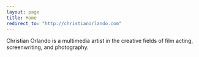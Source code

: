 ```yaml
---
layout: page
title: Home
redirect_to: "http://christianorlando.com"
---
```


Christian Orlando is a multimedia artist in the creative fields of film acting, screenwriting, and photography.
